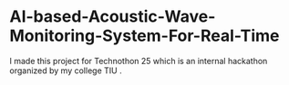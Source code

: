 # AI-based-Acoustic-Wave-Monitoring-System-For-Real-Time
I made this project for Technothon 25 which is an internal hackathon organized by my college TIU .

